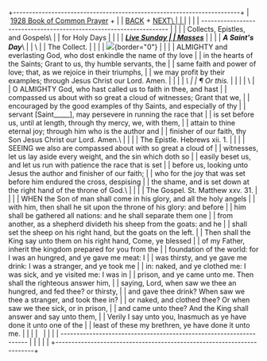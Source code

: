 +-----------------------------------------------------------------------+
|  [1928 Book of Common Prayer](../index.html) +                        |
| [BACK](allsaints.html) + [NEXT\                                       |
| ](dedication.html)                                                    |
|                                                                       |
| -------------------------------------------------------------------   |
|                                                                       |
| Collects, Epistles, and Gospels\                                      |
| for Holy Days                                                         |
|                                                                       |
| ***[Live Sunday                                                       |
| Masses](http://www.episcopalnet.org/DBS/Sedona/stream.html)***        |
|                                                                       |
| ***A Saint\'s Day***\                                                 |
| \                                                                     |
| The Collect.                                                          |
|                                                                       |
| ![](http://stats.superstats.com/b/ss/DAVIDMCMANNES/1){border="0"}     |
|                                                                       |
| ALMIGHTY and everlasting God, who dost enkindle the name of thy love  |
| in the hearts of the Saints; Grant to us, thy humble servants, the    |
| same faith and power of love; that, as we rejoice in their triumphs,  |
| we may profit by their examples; through Jesus Christ our Lord. Amen. |
|                                                                       |
| *\                                                                    |
| ¶ Or this.*                                                           |
|                                                                       |
| \                                                                     |
| O ALMIGHTY God, who hast called us to faith in thee, and hast         |
| compassed us about with so great a cloud of witnesses; Grant that we, |
| encouraged by the good examples of thy Saints, and especially of thy  |
| servant \[Saint\_\_\_\_\_\], may persevere in running the race that   |
| is set before us, until at length, through thy mercy, we, with them,  |
| attain to thine eternal joy; through him who is the author and        |
| finisher of our faith, thy Son Jesus Christ our Lord. Amen.\          |
|                                                                       |
| The Epistle. Hebrews xii. 1.                                          |
|                                                                       |
| SEEING we also are compassed about with so great a cloud of           |
| witnesses, let us lay aside every weight, and the sin which doth so   |
| easily beset us, and let us run with patience the race that is set    |
| before us, looking unto Jesus the author and finisher of our faith;   |
| who for the joy that was set before him endured the cross, despising  |
| the shame, and is set down at the right hand of the throne of God.\   |
|                                                                       |
| The Gospel. St. Matthew xxv. 31.                                      |
|                                                                       |
| WHEN the Son of man shall come in his glory, and all the holy angels  |
| with him, then shall he sit upon the throne of his glory: and before  |
| him shall be gathered all nations: and he shall separate them one     |
| from another, as a shepherd divideth his sheep from the goats: and he |
| shall set the sheep on his right hand, but the goats on the left.     |
| Then shall the King say unto them on his right hand, Come, ye blessed |
| of my Father, inherit the kingdom prepared for you from the           |
| foundation of the world: for I was an hungred, and ye gave me meat: I |
| was thirsty, and ye gave me drink: I was a stranger, and ye took me   |
| in: naked, and ye clothed me: I was sick, and ye visited me: I was in |
| prison, and ye came unto me. Then shall the righteous answer him,     |
| saying, Lord, when saw we thee an hungred, and fed thee? or thirsty,  |
| and gave thee drink? When saw we thee a stranger, and took thee in?   |
| or naked, and clothed thee? Or when saw we thee sick, or in prison,   |
| and came unto thee? And the King shall answer and say unto them,      |
| Verily I say unto you, Inasmuch as ye have done it unto one of the    |
| least of these my brethren, ye have done it unto me.                  |
|                                                                       |
|                                                                       |
|                                                                       |
| -------------------------------------------------------------------   |
|                                                                       |
| [](http://www.episcopalnet.org/DBS/DOR.html)                          |
+-----------------------------------------------------------------------+
